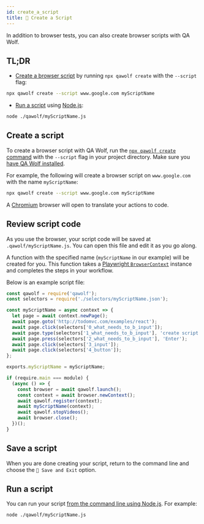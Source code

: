 ```yaml
---
id: create_a_script
title: 🤖 Create a Script
---
```


In addition to browser tests, you can also create browser scripts with QA Wolf.

## TL;DR

- [Create a browser script](#create-a-script) by running `npx qawolf create` with the `--script` flag:

```bash
npx qawolf create --script www.google.com myScriptName
```

- [Run a script](#run-a-script) using [Node.js](https://nodejs.dev/run-nodejs-scripts-from-the-command-line):

```bash
node ./qawolf/myScriptName.js
```

## Create a script

To create a browser script with QA Wolf, run the [`npx qawolf create` command](api/cli#npx-qawolf-create-url-name) with the `--script` flag in your project directory. Make sure you [have QA Wolf installed](install).

For example, the following will create a browser script on `www.google.com` with the name `myScriptName`:

```bash
npx qawolf create --script www.google.com myScriptName
```

A [Chromium](https://www.chromium.org/Home) browser will open to translate your actions to code.

## Review script code

As you use the browser, your script code will be saved at `.qawolf/myScriptName.js`. You can open this file and edit it as you go along.

A function with the specified name (`myScriptName` in our example) will be created for you. This function takes a [Playwright `BrowserContext`](https://github.com/microsoft/playwright/blob/master/docs/api.md#class-browsercontext) instance and completes the steps in your workflow.

Below is an example script file:

```js
const qawolf = require('qawolf');
const selectors = require('./selectors/myScriptName.json');

const myScriptName = async context => {
  let page = await context.newPage();
  await page.goto('http://todomvc.com/examples/react');
  await page.click(selectors['0_what_needs_to_b_input']);
  await page.type(selectors['1_what_needs_to_b_input'], 'create script!');
  await page.press(selectors['2_what_needs_to_b_input'], 'Enter');
  await page.click(selectors['3_input']);
  await page.click(selectors['4_button']);
};

exports.myScriptName = myScriptName;

if (require.main === module) {
  (async () => {
    const browser = await qawolf.launch();
    const context = await browser.newContext();
    await qawolf.register(context);
    await myScriptName(context);
    await qawolf.stopVideos();
    await browser.close();
  })();
}
```

## Save a script

When you are done creating your script, return to the command line and choose the `💾 Save and Exit` option.

## Run a script

You can run your script [from the command line using Node.js](https://nodejs.dev/run-nodejs-scripts-from-the-command-line). For example:

```bash
node ./qawolf/myScriptName.js
```
